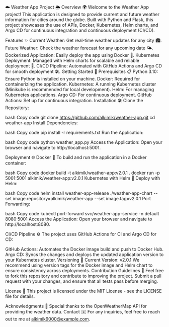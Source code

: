 ☁️ Weather App Project 🌦️
Overview 🌍
Welcome to the Weather App project! This application is designed to provide current and future weather information for cities around the globe. Built with Python and Flask, this project showcases the use of APIs, Docker, Kubernetes, Helm charts, and Argo CD for continuous integration and continuous deployment (CI/CD).

Features ✨
Current Weather: Get real-time weather updates for any city 🏙️.
Future Weather: Check the weather forecast for any upcoming date 🌤️.
Dockerized Application: Easily deploy the app using Docker 🐳.
Kubernetes Deployment: Managed with Helm charts for scalable and reliable deployment 🚀.
CI/CD Pipeline: Automated with GitHub Actions and Argo CD for smooth deployment 🛠️.
Getting Started 🚀
Prerequisites 📋
Python 3.10: Ensure Python is installed on your machine.
Docker: Required for containerizing the application.
Kubernetes: A running Kubernetes cluster (Minikube is recommended for local development).
Helm: For managing Kubernetes applications.
Argo CD: For continuous deployment.
GitHub Actions: Set up for continuous integration.
Installation 🛠️
Clone the Repository:

bash
Copy code
git clone https://github.com/alkimik/weather-app.git
cd weather-app
Install Dependencies:

bash
Copy code
pip install -r requirements.txt
Run the Application:

bash
Copy code
python weather_app.py
Access the Application: Open your browser and navigate to http://localhost:5001.

Deployment 🌐
Docker 🐳
To build and run the application in a Docker container:

bash
Copy code
docker build -t alkimik/weather-app:v2.0.1 .
docker run -p 5001:5001 alkimik/weather-app:v2.0.1
Kubernetes with Helm 🚀
Deploy with Helm:

bash
Copy code
helm install weather-app-release ./weather-app-chart --set image.repository=alkimik/weather-app --set image.tag=v2.0.1
Port Forwarding:

bash
Copy code
kubectl port-forward svc/weather-app-service -n default 8080:5001
Access the Application: Open your browser and navigate to http://localhost:8080.

CI/CD Pipeline ⚙️
The project uses GitHub Actions for CI and Argo CD for CD:

GitHub Actions: Automates the Docker image build and push to Docker Hub.
Argo CD: Syncs the changes and deploys the updated application version to your Kubernetes cluster.
Versioning 📌
Current Version: v2.0.1
We recommend using version tags for the Docker image and Helm chart to ensure consistency across deployments.
Contribution Guidelines 🤝
Feel free to fork this repository and contribute to improving the project. Submit a pull request with your changes, and ensure that all tests pass before merging.

License 📄
This project is licensed under the MIT License - see the LICENSE file for details.

Acknowledgments 🙌
Special thanks to the OpenWeatherMap API for providing the weather data.
Contact ✉️
For any inquiries, feel free to reach out to me at alkimik9000@example.com.


